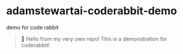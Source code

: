 # adamstewartai-coderabbit-demo
demo for code rabbit
> 🐇 Hello from my very own repo! This is a demonstration for coderabbit!
